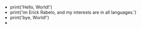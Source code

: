 - print('Hello, World!')
- print('im Erick Rabelo, and my interests are in all languages.')
- print('bye, World!')
- 

<!---
erickrc2002/erickrc2002 is a ✨ special ✨ repository because its `README.md` (this file) appears on your GitHub profile.
You can click the Preview link to take a look at your changes.
--->
